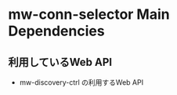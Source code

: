 mw-conn-selector Main Dependencies
====================


利用しているWeb API
--------------------

* mw-discovery-ctrl の利用するWeb API


